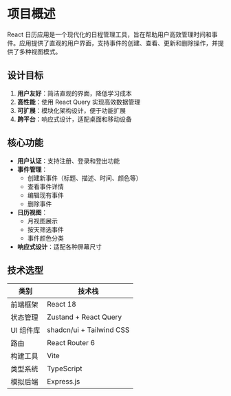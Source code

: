 # 项目概述

React 日历应用是一个现代化的日程管理工具，旨在帮助用户高效管理时间和事件。应用提供了直观的用户界面，支持事件的创建、查看、更新和删除操作，并提供了多种视图模式。

## 设计目标

1. **用户友好**：简洁直观的界面，降低学习成本
2. **高性能**：使用 React Query 实现高效数据管理
3. **可扩展**：模块化架构设计，便于功能扩展
4. **跨平台**：响应式设计，适配桌面和移动设备

## 核心功能

- **用户认证**：支持注册、登录和登出功能
- **事件管理**：
  - 创建新事件（标题、描述、时间、颜色等）
  - 查看事件详情
  - 编辑现有事件
  - 删除事件
- **日历视图**：
  - 月视图展示
  - 按天筛选事件
  - 事件颜色分类
- **响应式设计**：适配各种屏幕尺寸

## 技术选型

| 类别         | 技术栈                  |
|--------------|-------------------------|
| 前端框架     | React 18                |
| 状态管理     | Zustand + React Query   |
| UI 组件库    | shadcn/ui + Tailwind CSS|
| 路由         | React Router 6          |
| 构建工具     | Vite                    |
| 类型系统     | TypeScript              |
| 模拟后端     | Express.js              |